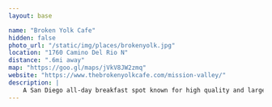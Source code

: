 ```yaml
---
layout: base

name: "Broken Yolk Cafe"
hidden: false
photo_url: "/static/img/places/brokenyolk.jpg"
location: "1760 Camino Del Rio N"
distance: ".6mi away"
map: "https://goo.gl/maps/jVkV8JW2zmq"
website: "https://www.thebrokenyolkcafe.com/mission-valley/"
description: |
    A San Diego all-day breakfast spot known for high quality and large portions.
---
```


